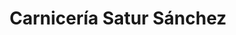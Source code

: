 ---
title: "Carnicería Satur Sánchez"
url: /majadahonda/carniceria-satur-sanchez/
shop: carnicero
---